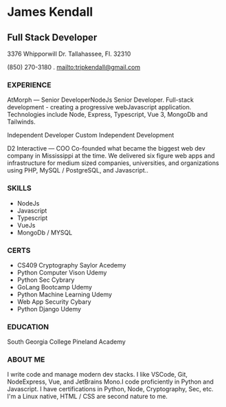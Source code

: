 # James Kendall
## Full Stack Developer
3376 Whipporwill Dr.
Tallahassee, Fl. 32310

(850) 270-3180 . [mailto:tripkendall@gmail.com](TripKendall@gmail.com)

### EXPERIENCE

AtMorph — Senior Developer​NodeJs
Senior Developer. Full-stack development - creating a progressive web​Javascript
application. Technologies include Node, Express, Typescript, Vue 3,
MongoDb and Tailwinds.

Independent Developer
Custom Independent Development

D2 Interactive — COO
Co-founded what became the biggest web dev company in Mississippi at
the time. We delivered six figure web apps and infrastructure for medium
sized companies, universities, and organizations using PHP, MySQL /
PostgreSQL, and Javascript..

### SKILLS
- NodeJs
- Javascript
- Typescript
- VueJs
- MongoDb / MYSQL

### CERTS

- CS409 Cryptography Saylor Acedemy
- Python Computer Vison Udemy
- Python Sec Cybrary
- GoLang Bootcamp Udemy
- Python Machine Learning Udemy
- Web App Security Cybary
- Python Django Udemy

### EDUCATION
South Georgia College
Pineland Academy

### ABOUT ME
I write code and manage modern dev stacks. I like VSCode, Git,
NodeExpress, Vue, and JetBrains Mono.I code proficiently in Python and
Javascript. I have certifications in Python, Node, Cryptography, Sec, etc.
I'm a Linux native, HTML / CSS are second nature to me.
